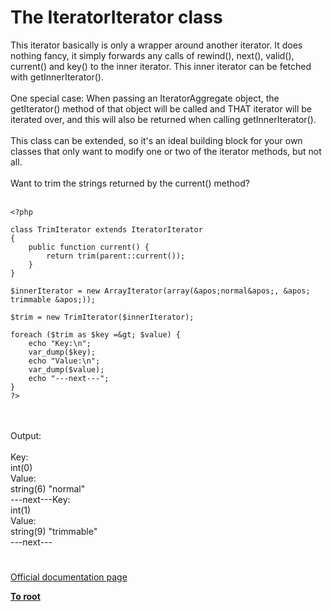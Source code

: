 # The IteratorIterator class



This iterator basically is only a wrapper around another iterator. It does nothing fancy, it simply forwards any calls of rewind(), next(), valid(), current() and key() to the inner iterator. This inner iterator can be fetched with getInnerIterator().<br><br>One special case: When passing an IteratorAggregate object, the getIterator() method of that object will be called and THAT iterator will be iterated over, and this will also be returned when calling getInnerIterator().<br><br>This class can be extended, so it&apos;s an ideal building block for your own classes that only want to modify one or two of the iterator methods, but not all.<br><br>Want to trim the strings returned by the current() method?<br><br>

```
<?php

class TrimIterator extends IteratorIterator
{
    public function current() {
        return trim(parent::current());
    }
}

$innerIterator = new ArrayIterator(array(&apos;normal&apos;, &apos; trimmable &apos;));

$trim = new TrimIterator($innerIterator);

foreach ($trim as $key =&gt; $value) {
    echo "Key:\n";
    var_dump($key);
    echo "Value:\n";
    var_dump($value);
    echo "---next---";
}
?>
```
<br><br>Output:<br><br>Key:<br>int(0)<br>Value:<br>string(6) "normal"<br>---next---Key:<br>int(1)<br>Value:<br>string(9) "trimmable"<br>---next---  

#

[Official documentation page](https://www.php.net/manual/en/class.iteratoriterator.php)

**[To root](/README.md)**